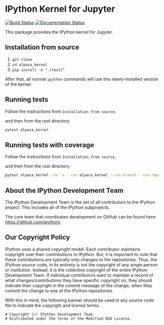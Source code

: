 # IPython Kernel for Jupyter

[![Build Status](https://github.com/ipython/alpaca_kernel/actions/workflows/ci.yml/badge.svg?query=branch%3Amain++)](https://github.com/ipython/alpaca_kernel/actions/workflows/ci.yml/badge.svg?query=branch%3Amain++)
[![Documentation Status](https://readthedocs.org/projects/alpaca_kernel/badge/?version=latest)](http://alpaca_kernel.readthedocs.io/en/latest/?badge=latest)

This package provides the IPython kernel for Jupyter.

## Installation from source

1. `git clone`
1. `cd alpaca_kernel`
1. `pip install -e ".[test]"`

After that, all normal `ipython` commands will use this newly-installed version of the kernel.

## Running tests

Follow the instructions from `Installation from source`.

and then from the root directory

```bash
pytest alpaca_kernel
```

## Running tests with coverage

Follow the instructions from `Installation from source`.

and then from the root directory

```bash
pytest alpaca_kernel -vv -s --cov alpaca_kernel --cov-branch --cov-report term-missing:skip-covered --durations 10
```

## About the IPython Development Team

The IPython Development Team is the set of all contributors to the IPython project.
This includes all of the IPython subprojects.

The core team that coordinates development on GitHub can be found here:
https://github.com/ipython/.

## Our Copyright Policy

IPython uses a shared copyright model. Each contributor maintains copyright
over their contributions to IPython. But, it is important to note that these
contributions are typically only changes to the repositories. Thus, the IPython
source code, in its entirety is not the copyright of any single person or
institution. Instead, it is the collective copyright of the entire IPython
Development Team. If individual contributors want to maintain a record of what
changes/contributions they have specific copyright on, they should indicate
their copyright in the commit message of the change, when they commit the
change to one of the IPython repositories.

With this in mind, the following banner should be used in any source code file
to indicate the copyright and license terms:

```
# Copyright (c) IPython Development Team.
# Distributed under the terms of the Modified BSD License.
```
